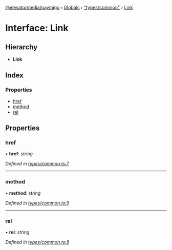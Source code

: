 [@elevatormedia/paymigo](../README.md) › [Globals](../globals.md) › ["types/common"](../modules/_types_common_.md) › [Link](_types_common_.link.md)

# Interface: Link

## Hierarchy

-   **Link**

## Index

### Properties

-   [href](_types_common_.link.md#href)
-   [method](_types_common_.link.md#method)
-   [rel](_types_common_.link.md#rel)

## Properties

### href

• **href**: _string_

_Defined in [types/common.ts:7](https://github.com/ELEVATORmedia/paymigo/blob/0b66b83/src/types/common.ts#L7)_

---

### method

• **method**: _string_

_Defined in [types/common.ts:9](https://github.com/ELEVATORmedia/paymigo/blob/0b66b83/src/types/common.ts#L9)_

---

### rel

• **rel**: _string_

_Defined in [types/common.ts:8](https://github.com/ELEVATORmedia/paymigo/blob/0b66b83/src/types/common.ts#L8)_
